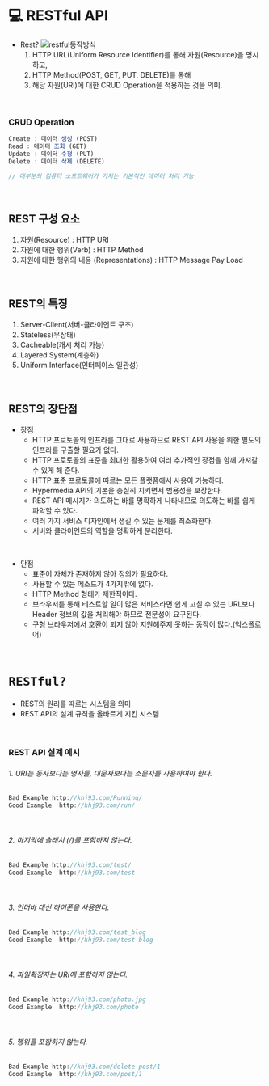 # 💻 RESTful API

- Rest?
  ![restful동작방식](https://velog.velcdn.com/images/cloud_oort/post/ef78f17f-bbf1-4604-b018-eef32c70190b/image.png)
  </br>
  1. HTTP URL(Uniform Resource Identifier)를 통해 자원(Resource)을 명시하고,
  2. HTTP Method(POST, GET, PUT, DELETE)를 통해
  3. 해당 자원(URI)에 대한 CRUD Operation을 적용하는 것을 의미.

<br />

### CRUD Operation

```js
Create : 데이터 생성 (POST)
Read : 데이터 조회 (GET)
Update : 데이터 수정 (PUT)
Delete : 데이터 삭제 (DELETE)

// 대부분의 컴퓨터 소프트웨어가 가지는 기본적인 데이터 처리 기능
```

<br />

## REST 구성 요소

1. 자원(Resource) : HTTP URI
2. 자원에 대한 행위(Verb) : HTTP Method
3. 자원에 대한 행위의 내용 (Representations) : HTTP Message Pay Load

</br>

## REST의 특징

1. Server-Client(서버-클라이언트 구조)
2. Stateless(무상태)
3. Cacheable(캐시 처리 가능)
4. Layered System(계층화)
5. Uniform Interface(인터페이스 일관성)

</br>

## REST의 장단점

- 장점
  - HTTP 프로토콜의 인프라를 그대로 사용하므로 REST API 사용을 위한 별도의 인프라를 구출할 필요가 없다.
  - HTTP 프로토콜의 표준을 최대한 활용하여 여러 추가적인 장점을 함께 가져갈 수 있게 해 준다.
  - HTTP 표준 프로토콜에 따르는 모든 플랫폼에서 사용이 가능하다.
  - Hypermedia API의 기본을 충실히 지키면서 범용성을 보장한다.
  - REST API 메시지가 의도하는 바를 명확하게 나타내므로 의도하는 바를 쉽게 파악할 수 있다.
  - 여러 가지 서비스 디자인에서 생길 수 있는 문제를 최소화한다.
  - 서버와 클라이언트의 역할을 명확하게 분리한다.

</br>

- 단점
  - 표준이 자체가 존재하지 않아 정의가 필요하다.
  - 사용할 수 있는 메소드가 4가지밖에 없다.
  - HTTP Method 형태가 제한적이다.
  - 브라우저를 통해 테스트할 일이 많은 서비스라면 쉽게 고칠 수 있는 URL보다 Header 정보의 값을 처리해야 하므로 전문성이 요구된다.
  - 구형 브라우저에서 호환이 되지 않아 지원해주지 못하는 동작이 많다.(익스폴로어)

</br>

# `RESTful?`

- REST의 원리를 따르는 시스템을 의미
- REST API의 설계 규칙을 올바르게 지킨 시스템

</br>

### REST API 설계 예시

###### 1. URI는 동사보다는 명사를, 대문자보다는 소문자를 사용하여야 한다.

```js
Bad Example http://khj93.com/Running/
Good Example  http://khj93.com/run/
```

</br>

###### 2. 마지막에 슬래시 (/)를 포함하지 않는다.

```js
Bad Example http://khj93.com/test/
Good Example  http://khj93.com/test
```

</br>

###### 3. 언더바 대신 하이폰을 사용한다.

```js
Bad Example http://khj93.com/test_blog
Good Example  http://khj93.com/test-blog
```

</br>

###### 4. 파일확장자는 URI에 포함하지 않는다.

```js
Bad Example http://khj93.com/photo.jpg
Good Example  http://khj93.com/photo
```

</br>

###### 5. 행위를 포함하지 않는다.

```js
Bad Example http://khj93.com/delete-post/1
Good Example  http://khj93.com/post/1
```

</br>
